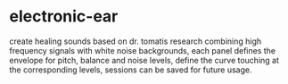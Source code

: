 # electronic-ear
create healing sounds based on dr. tomatis research combining high frequency signals with white noise backgrounds, each panel defines the envelope for pitch, balance and noise levels, define the curve touching at the corresponding levels, sessions can be saved for future usage.

